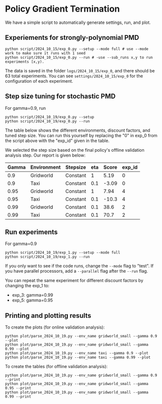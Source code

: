 # Policy Gradient Termination
We have a simple script to automatically generate settings, run, and plot.

## Experiements for strongly-polynomial PMD
```
python script/2024_10_15/exp_0.py --setup --mode full # use --mode work to make sure it runs with 1 seed
python script/2024_10_15/exp_0.py --run # -use --sub_runs x,y to run experiments [x,y).
```

The data is saved in the folder `logs/2024_10_15/exp_0`, and there should be 63 total experiments.
You can see `settings/2024_10_15/exp_0` for the configuration of each experiment.

## Step size tuning for stochastic PMD
For gamma=0.9, run
```
python script/2024_10_19/exp_0.py --setup
python script/2024_10_19/exp_0.py --run
```

The table below shows the different environments, discount factors, and tuned
step size.  You can run this yourself by replacing the "0" in exp_0 from the
script above with the "exp_id" given in the table.

We selected the step size based on the final policy's offline validation
analysis step.  Our report is given below:

| Gamma | Environment | Stepsize | eta | Score | exp_id | 
| ----- | ----------- | -------- | --- | ----- | ------ | 
| 0.9   | Gridworld   | Constant |   1 |  5.19 |      0 | 
| 0.9   | Taxi        | Constant | 0.1 | -3.09 |      0 |  
| 0.95  | Gridworld   | Constant |   1 |  7.94 |      4 | 
| 0.95  | Taxi        | Constant | 0.1 | -10.3 |      4 | 
| 0.99  | Gridworld   | Constant | 0.1 |  38.6 |      2 | 
| 0.99  | Taxi        | Constant | 0.1 |  70.7 |      2 | 

## Run experiments
For gamma=0.9
```
python script/2024_10_19/exp_1.py --setup --mode full 
python script/2024_10_19/exp_1.py --run
```
If you only want to see if the code runs, change the `--mode` flag to "test".
If you have parallel processors, add a `--parallel` flag after the `--run` flag.

You can repeat the same experiment for different discount factors by changing the exp_1 to:
- exp_3: gamma=0.99
- exp_5: gamma=0.95

## Printing and plotting results
To create the plots (for online validation analysis):
```
python plot/parse_2024_10_19.py --env_name gridworld_small --gamma 0.9 --plot
python plot/parse_2024_10_19.py --env_name gridworld_small --gamma 0.99 --plot
python plot/parse_2024_10_19.py --env_name taxi --gamma 0.9 --plot
python plot/parse_2024_10_19.py --env_name taxi --gamma 0.99 --plot
```

To create the tables (for offline validation analysis):
```
python plot/parse_2024_10_19.py --env_name gridworld_small --gamma 0.9 --print
python plot/parse_2024_10_19.py --env_name gridworld_small --gamma 0.95 --print
python plot/parse_2024_10_19.py --env_name gridworld_small --gamma 0.99 --print
```
